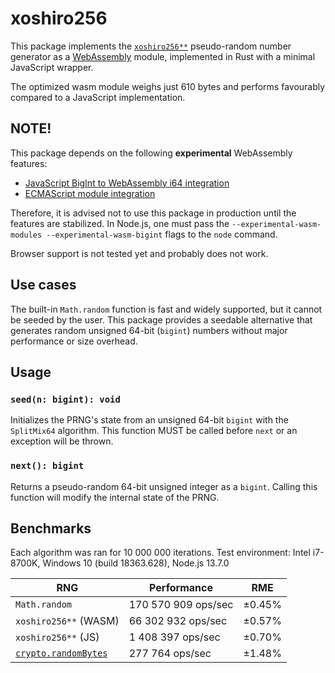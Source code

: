 # xoshiro256

This package implements the [`xoshiro256**`][xoshiro256] pseudo-random number generator as a [WebAssembly][wasm] module, implemented in Rust with a minimal JavaScript wrapper.

The optimized wasm module weighs just 610 bytes and performs favourably compared to a JavaScript implementation.

## NOTE!

This package depends on the following **experimental** WebAssembly features:

* [JavaScript BigInt to WebAssembly i64 integration][wasm-i64-feature]
* [ECMAScript module integration][wasm-esm-feature]

Therefore, it is advised not to use this package in production until the features are stabilized.
In Node.js, one must pass the `--experimental-wasm-modules --experimental-wasm-bigint` flags to the `node` command.

Browser support is not tested yet and probably does not work.

## Use cases

The built-in `Math.random` function is fast and widely supported, but it cannot be seeded by the user. This package provides a seedable alternative that generates random unsigned 64-bit (`bigint`) numbers without major performance or size overhead.

## Usage

### `seed(n: bigint): void`

Initializes the PRNG's state from an unsigned 64-bit `bigint` with the `SplitMix64` algorithm.
This function MUST be called before `next` or an exception will be thrown.

### `next(): bigint`

Returns a pseudo-random 64-bit unsigned integer as a `bigint`.
Calling this function will modify the internal state of the PRNG.

## Benchmarks

Each algorithm was ran for 10 000 000 iterations.
Test environment: Intel i7-8700K, Windows 10 (build 18363.628), Node.js 13.7.0

| RNG | Performance | RME | 
| --- | ----------- | --------- |
| `Math.random` | 170 570 909 ops/sec | ±0.45% |
| `xoshiro256**` (WASM) | 66 302 932 ops/sec | ±0.57% |
| `xoshiro256**` (JS) | 1 408 397 ops/sec | ±0.70% |
| [`crypto.randomBytes`][node1] | 277 764 ops/sec | ±1.48% |

[xoshiro256]: http://prng.di.unimi.it/
[wasm]: https://webassembly.org/
[node1]: https://nodejs.org/api/crypto.html#crypto_crypto_randombytes_size_callback
[wasm-i64-feature]: https://github.com/WebAssembly/proposals/issues/7
[wasm-esm-feature]: https://github.com/WebAssembly/proposals/issues/12